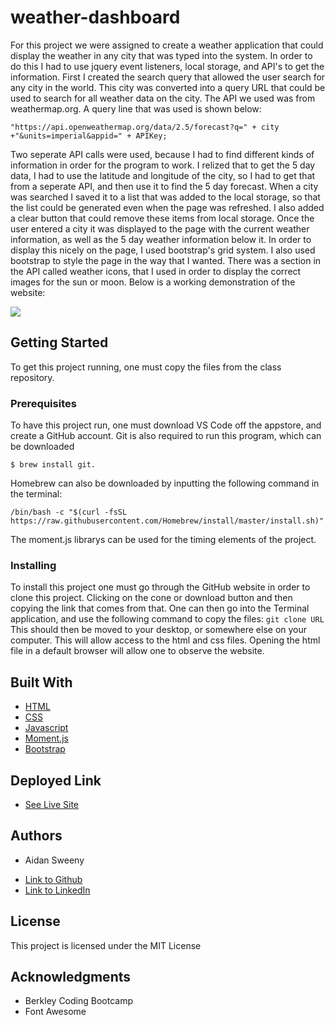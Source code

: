 # weather-dashboard
For this project we were assigned to create a weather application that could display the weather in any city that was typed into the system. In order to do this I had to use jquery event listeners, local storage, and API's to get the information. First I created the search query that allowed the user search for any city in the world. This city was converted into a query URL that could be used to search for all weather data on the city. The API we used was from weathermap.org. A query line that was used is shown below:
```
"https://api.openweathermap.org/data/2.5/forecast?q=" + city +"&units=imperial&appid=" + APIKey;
```
Two seperate API calls were used, because I had to find different kinds of information in order for the program to work. I relized that to get the 5 day data, I had to use the latitude and longitude of the city, so I had to get that from a seperate API, and then use it to find the 5 day forecast. When a city was searched I saved it to a list that was added to the local storage, so that the list could be generated even when the page was refreshed. I also added a clear button that could remove these items from local storage. Once the user entered a city it was displayed to the page with the current weather information, as well as the 5 day weather information below it. In order to display this nicely on the page, I used bootstrap's grid system. I also used bootstrap to style the page in the way that I wanted. There was a section in the API called weather icons, that I used in order to display the correct images for the sun or moon. Below is a working demonstration of the website:  

![](weather.gif)

## Getting Started

To get this project running, one must copy the files from the class repository.

### Prerequisites

To have this project run, one must download VS Code off the appstore, and create a GitHub account. Git is also required to run this program, which can be downloaded 

```
$ brew install git. 
```
Homebrew can also be downloaded by inputting the following command in the terminal:
```
/bin/bash -c "$(curl -fsSL https://raw.githubusercontent.com/Homebrew/install/master/install.sh)"
```
The moment.js librarys can be used for the timing elements of the project. 
### Installing

To install this project one must go through the GitHub website in order to clone this project. Clicking on the cone or download button and then copying the link that comes from that. One can then go into the Terminal application, and use the following command to copy the files:
`
git clone URL
`
This should then be moved to your desktop, or somewhere else on your computer. This will allow access to the html and css files. Opening the html file in a default browser will allow one to observe the website.

## Built With

* [HTML](https://developer.mozilla.org/en-US/docs/Web/HTML)
* [CSS](https://developer.mozilla.org/en-US/docs/Web/CSS)
* [Javascript](https://developer.mozilla.org/en-US/docs/Web/JavaScript)
* [Moment.js](https://momentjs.com/docs/)
* [Bootstrap](https://getbootstrap.com/docs/4.0/getting-started/introduction/)

## Deployed Link

* [See Live Site](https://aidansweeny.github.io/weather-dashboard/)

## Authors

* Aidan Sweeny

- [Link to Github](https://github.com/AidanSweeny)
- [Link to LinkedIn](https://www.linkedin.com/in/aidan-sweeny-81075030/)

## License

This project is licensed under the MIT License 

## Acknowledgments

* Berkley Coding Bootcamp
* Font Awesome
